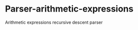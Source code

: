 Parser-arithmetic-expressions
=============================

Arithmetic expressions recursive descent parser